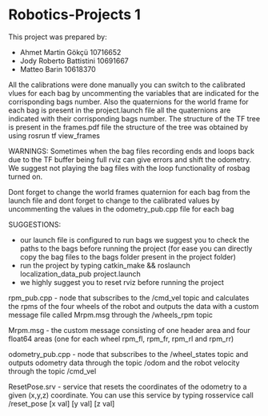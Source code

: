 # Robotics-Projects 1 

This project was prepared by: 
- Ahmet Martin Gökçü 10716652
- Jody Roberto Battistini 10691667
- Matteo Barin 10618370


All the calibrations were done manually you can switch to the calibrated vlues for each bag by uncommenting the variables that are indicated for the corrisponding bags number. Also the quaternions for the world frame for each bag is present in the project.launch file all the quaternions are indicated with their corrisponding bags number. 
The structure of the TF tree is present in the frames.pdf file the structure of the tree was obtained by using rosrun tf view_frames

WARNINGS: 
Sometimes when the bag files recording ends and loops back due to the TF buffer being full rviz can give errors and shift the odometry. We suggest not playing the bag files with the loop functionality of rosbag turned on. 

Dont forget to change the world frames quaternion for each bag from the launch file and dont forget to change to the calibrated values by uncommenting the values in the odometry_pub.cpp file for each bag

SUGGESTIONS: 
- our launch file is configured to run bags we suggest you to check the paths to the bags before running the project (for ease you can directly copy the bag files to the bags folder present in the project folder) 
- run the project by typing catkin_make && roslaunch localization_data_pub project.launch
- we highly suggest you to reset rviz before running the project 

rpm_pub.cpp - node that subscribes to the /cmd_vel topic and calculates the rpms of the four wheels of the robot and outputs the data with a custom message file called Mrpm.msg through the /wheels_rpm topic

Mrpm.msg - the custom message consisting of one header area and four float64 areas (one for each wheel rpm_fl, rpm_fr, rpm_rl and rpm_rr)

odometry_pub.cpp - node that subscribes to the /wheel_states topic and outputs odometry data through the topic /odom and the robot velocity through the topic /cmd_vel 

ResetPose.srv - service that resets the coordinates of the odometry to a given (x,y,z) coordinate. You can use this service by typing rosservice call /reset_pose [x val] [y val] [z val] 
